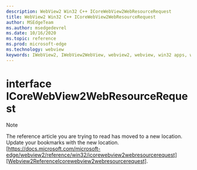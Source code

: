 ```yaml
---
description: WebView2 Win32 C++ ICoreWebView2WebResourceRequest
title: WebView2 Win32 C++ ICoreWebView2WebResourceRequest
author: MSEdgeTeam
ms.author: msedgedevrel
ms.date: 10/16/2020
ms.topic: reference
ms.prod: microsoft-edge
ms.technology: webview
keywords: IWebView2, IWebView2WebView, webview2, webview, win32 apps, win32, edge, ICoreWebView2, ICoreWebView2Controller, browser control, edge html, ICoreWebView2WebResourceRequest
---
```


# interface ICoreWebView2WebResourceRequest 

> [!NOTE]
> The reference article you are trying to read has moved to a new location.  
> Update your bookmarks with the new location.  
> [https://docs.microsoft.com/microsoft-edge/webview2/reference/win32/icorewebview2webresourcerequest][Webview2ReferenceIcorewebview2webresourcerequest].  

[Webview2ReferenceIcorewebview2webresourcerequest]: /microsoft-edge/webview2/reference/win32/icorewebview2webresourcerequest "interface ICoreWebView2WebResourceRequest | Microsoft Docs"
